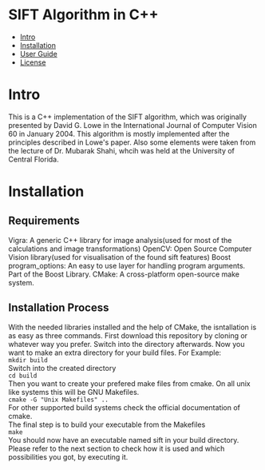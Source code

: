 # SIFT Algorithm in C++
- [Intro](#intro)
- [Installation](#installation)
- [User Guide](#user-guide)
- [License](#license)

# Intro
This is a C++ implementation of the SIFT algorithm, which was originally presented by David G. Lowe
in the International Journal of Computer Vision 60 in January 2004. This algorithm is mostly implemented
after the principles described in Lowe's paper. Also some elements were taken from the lecture of Dr.
Mubarak Shahi, whcih was held at the University of Central Florida.

# Installation
## Requirements
Vigra: A generic C++ library for image analysis(used for most of the calculations and image transformations)
OpenCV: Open Source Computer Vision library(used for visualisation of the found sift features)
Boost program_options: An easy to use layer for handling program arguments. Part of the Boost Library.
CMake: A cross-platform open-source make system.

## Installation Process
With the needed libraries installed and the help of CMake, the isntallation is as easy as three commands.
First download this repository by cloning or whatever way you prefer. Switch into the directory afterwards.
Now you want to make an extra directory for your build files. For Example:  
`mkdir build`  
Switch into the created directory  
`cd build`  
Then you want to create your prefered make files from cmake. On all unix like systems this will be 
GNU Makefiles.  
`cmake -G "Unix Makefiles" ..`  
For other supported build systems check the official documentation of cmake.  
The final step is to build your executable from the Makefiles  
`make`  
You should now have an executable named sift in your build directory. Please refer to the next section
to check how it is used and which possibilities you got, by executing it.
